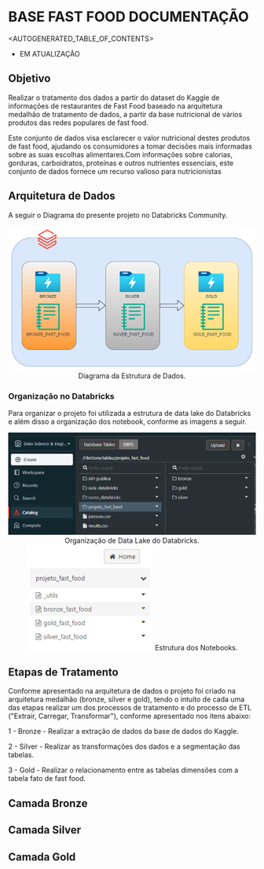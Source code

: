 # BASE FAST FOOD DOCUMENTAÇÃO

<AUTOGENERATED_TABLE_OF_CONTENTS>

- EM ATUALIZAÇÃO

## Objetivo

Realizar o tratamento dos dados a partir do dataset do Kaggle de informações de restaurantes de Fast Food baseado na arquitetura medalhão de tratamento de dados, a partir da base nutricional de vários produtos das redes populares de fast food.

 Este conjunto de dados visa esclarecer o valor nutricional destes produtos de fast food, ajudando os consumidores a tomar decisões mais informadas sobre as suas escolhas alimentares.Com informações sobre calorias, gorduras, carboidratos, proteínas e outros nutrientes essenciais, este conjunto de dados fornece um recurso valioso para nutricionistas

## Arquitetura de Dados

A seguir o Diagrama do presente projeto no Databricks Community.

<center>
<img src="imagens\diagrama_fast_food.png">
Diagrama da Estrutura de Dados.
</center>

### Organização no Databricks

Para organizar o projeto foi utilizada a estrutura de data lake do Databricks e além disso a organização dos notebook, conforme as imagens a seguir.

<center>
<img src="imagens\estrutura_data_lake.png">
Organização de Data Lake do Databricks.
</center>

<center>
<img src="imagens\estrutura_notebooks.png">
Estrutura dos Notebooks.
</center>

## Etapas de Tratamento

Conforme apresentado na arquitetura de dados o projeto foi criado na arquitetura medalhão (bronze, silver e gold), tendo o intuito de cada uma das etapas realizar um dos processos de tratamento e do processo de ETL ("Extrair, Carregar, Transformar"), conforme apresentado nos itens abaixo:

1 - Bronze - Realizar a extração de dados da base de dados do Kaggle.

2 - Silver - Realizar as transformações dos dados e a segmentação das tabelas.

3 - Gold - Realizar o relacionamento entre as tabelas dimensões com a tabela fato de fast food.


## Camada Bronze

## Camada Silver

## Camada Gold
